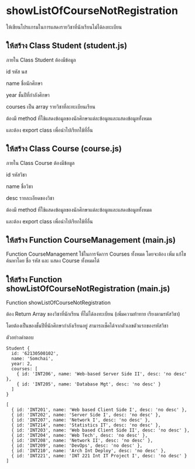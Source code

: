 # **showListOfCourseNotRegistration**

ให้เขียนโปรแกรมในการแสดงรายวิชาที่นักเรียนไม่ได้ลงทะเบียน


## ให้สร้าง Class Student (student.js)

ภายใน Class Student ต้องมีข้อมูล

id รหัส นส

name ชื่อนักศึกษา

year ชั้นปีที่กำลังศึกษา

courses เป็น array รายวิชาที่ละทะเบียนเรียน


ต้องมี method ที่ใช้แสดงข้อมูลของนักศึกษาแต่ละข้อมูลและแสดงข้อมูลทั้งหมด


และต้อง export class เพื่อนำไปเรียกใช้ที่อื่น


## ให้สร้าง Class Course (course.js)


ภายใน Class Course ต้องมีข้อมูล

id รหัสวิชา

name ชื่อวิชา

desc รายละเอียดของวิชา


ต้องมี method ที่ใช้แสดงข้อมูลของนักศึกษาแต่ละข้อมูลและแสดงข้อมูลทั้งหมด

และต้อง export class เพื่อนำไปเรียกใช้ที่อื่น

## ให้สร้าง Function CourseManagement (main.js)

Function CourseManagement ใช้ในการจัดการ Courses ทั้งหมด โดยจะต้อง เพิ่ม แก้ไข ค้นหาโดย ชื่อ รหัส และ แสดง Course ทั้งหมดได้

## ให้สร้าง Function showListOfCourseNotRegistration (main.js)

Function showListOfCourseNotRegistration

ต้อง Return Array ของวิชาที่นักเรียน ที่ไม่ได้ลงทะเบียน (เพิ่มความท้าทาย เรียงตามรหัสวิชา)

โดยต้องเป็นของชั้นปีที่นักศึกษากำลังเรียนอยู่ สามารถเช็คได้จากตัวเลขตัวแรกของรหัสวิชา


ตัวอย่างคำตอบ

```
Student {
  id: '62130500102',
  name: 'Somchai',
  year: 2,
  courses: [
    { id: 'INT206', name: 'Web-based Server Side II', desc: 'no desc' },
    { id: 'INT205', name: 'Database Mgt', desc: 'no desc' }
  ]
}

```

```
[
  { id: 'INT201', name: 'Web based Client Side I', desc: 'no desc' },   
  { id: 'INT202', name: 'Server Side I', desc: 'no desc' },
  { id: 'INT207', name: 'Network I', desc: 'no desc' },
  { id: 'INT214', name: 'Statistics IT', desc: 'no desc' },
  { id: 'INT203', name: 'Web based Client Side II', desc: 'no desc' },  
  { id: 'INT204', name: 'Web Tech', desc: 'no desc' },
  { id: 'INT208', name: 'Network II', desc: 'no desc' },
  { id: 'INT209', name: 'DevOps', desc: 'no desc' },
  { id: 'INT210', name: 'Arch Int Deploy', desc: 'no desc' },
  { id: 'INT221', name: 'INT 221 Int IT Project I', desc: 'no desc' }
]

```
